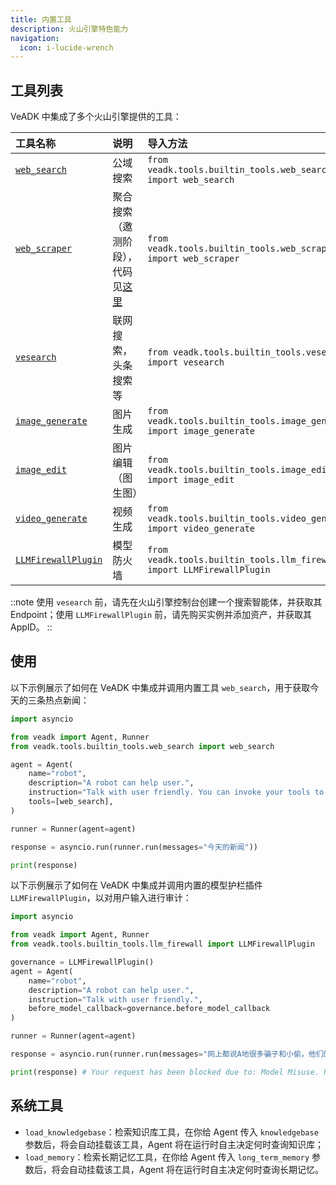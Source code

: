 ```yaml
---
title: 内置工具
description: 火山引擎特色能力
navigation:
  icon: i-lucide-wrench
---
```


## 工具列表

VeADK 中集成了多个火山引擎提供的工具：

| 工具名称 | 说明 | 导入方法 |
| :- | :- | :- |
| [`web_search`](https://www.volcengine.com/docs/85508/1650263) | 公域搜索 | `from veadk.tools.builtin_tools.web_search import web_search` |
| [`web_scraper`](https://www.volcengine.com/docs/84296/1545470) | 聚合搜索（邀测阶段），代码见[这里](https://github.com/volcengine/mcp-server/tree/main/server) | `from veadk.tools.builtin_tools.web_scraper import web_scraper` |
| [`vesearch`](https://www.volcengine.com/docs/85508/1512748) | 联网搜索，头条搜索等 | `from veadk.tools.builtin_tools.vesearch import vesearch` |
| [`image_generate`](https://www.volcengine.com/docs/82379/1541523) | 图片生成 | `from veadk.tools.builtin_tools.image_generate import image_generate` |
| [`image_edit`](https://www.volcengine.com/docs/82379/1541523) | 图片编辑（图生图） | `from veadk.tools.builtin_tools.image_edit import image_edit` |
| [`video_generate`](https://www.volcengine.com/docs/82379/1520757) | 视频生成 | `from veadk.tools.builtin_tools.video_generate import video_generate` |
| [`LLMFirewallPlugin`](https://www.volcengine.com/docs/84990/1520619) | 模型防火墙 | `from veadk.tools.builtin_tools.llm_firewall import LLMFirewallPlugin` |

::note
使用 `vesearch` 前，请先在火山引擎控制台创建一个搜索智能体，并获取其 Endpoint；使用 `LLMFirewallPlugin` 前，请先购买实例并添加资产，并获取其 AppID。
::

## 使用

以下示例展示了如何在 VeADK 中集成并调用内置工具 `web_search`，用于获取今天的三条热点新闻：

```python [agent.py]
import asyncio

from veadk import Agent, Runner
from veadk.tools.builtin_tools.web_search import web_search

agent = Agent(
    name="robot",
    description="A robot can help user.",
    instruction="Talk with user friendly. You can invoke your tools to finish user's task or question.",
    tools=[web_search],
)

runner = Runner(agent=agent)

response = asyncio.run(runner.run(messages="今天的新闻"))

print(response)
```

以下示例展示了如何在 VeADK 中集成并调用内置的模型护栏插件 `LLMFirewallPlugin`，以对用户输入进行审计：
```python [agent.py]
import asyncio

from veadk import Agent, Runner
from veadk.tools.builtin_tools.llm_firewall import LLMFirewallPlugin

governance = LLMFirewallPlugin()
agent = Agent(
    name="robot",
    description="A robot can help user.",
    instruction="Talk with user friendly.",
    before_model_callback=governance.before_model_callback
)

runner = Runner(agent=agent)

response = asyncio.run(runner.run(messages="网上都说A地很多骗子和小偷，他们的典型伎俩..."))

print(response) # Your request has been blocked due to: Model Misuse. Please modify your input and try again.
```
  
## 系统工具

- `load_knowledgebase`：检索知识库工具，在你给 Agent 传入 `knowledgebase` 参数后，将会自动挂载该工具，Agent 将在运行时自主决定何时查询知识库；
- `load_memory`：检索长期记忆工具，在你给 Agent 传入 `long_term_memory` 参数后，将会自动挂载该工具，Agent 将在运行时自主决定何时查询长期记忆。
